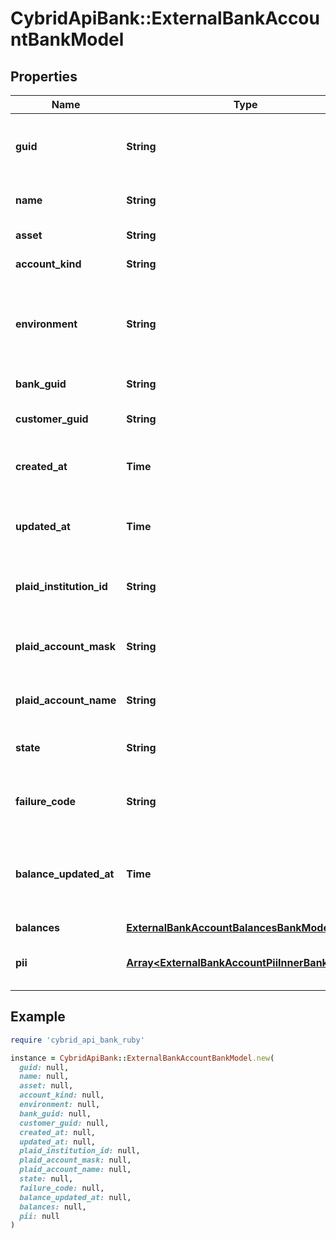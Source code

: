 # CybridApiBank::ExternalBankAccountBankModel

## Properties

| Name | Type | Description | Notes |
| ---- | ---- | ----------- | ----- |
| **guid** | **String** | Auto-generated unique identifier for the account. | [optional] |
| **name** | **String** | The name of the account. | [optional] |
| **asset** | **String** | The asset code. | [optional] |
| **account_kind** | **String** | The type of account. | [optional] |
| **environment** | **String** | The environment that the external bank account is operating in. | [optional] |
| **bank_guid** | **String** | The bank identifier. | [optional] |
| **customer_guid** | **String** | The customer identifier. | [optional] |
| **created_at** | **Time** | ISO8601 datetime the record was created at. | [optional] |
| **updated_at** | **Time** | ISO8601 datetime the record was last updated at. | [optional] |
| **plaid_institution_id** | **String** | The Plaid institution ID for the account. | [optional] |
| **plaid_account_mask** | **String** | The account number mask for the account. | [optional] |
| **plaid_account_name** | **String** | The name for the account. | [optional] |
| **state** | **String** | The state of the external bank account. | [optional] |
| **failure_code** | **String** | The failure code for failed transfers. | [optional] |
| **balance_updated_at** | **Time** | The timestamp that the balance information was last updated at. | [optional] |
| **balances** | [**ExternalBankAccountBalancesBankModel**](ExternalBankAccountBalancesBankModel.md) |  | [optional] |
| **pii** | [**Array&lt;ExternalBankAccountPiiInnerBankModel&gt;**](ExternalBankAccountPiiInnerBankModel.md) | The account holder information. | [optional] |

## Example

```ruby
require 'cybrid_api_bank_ruby'

instance = CybridApiBank::ExternalBankAccountBankModel.new(
  guid: null,
  name: null,
  asset: null,
  account_kind: null,
  environment: null,
  bank_guid: null,
  customer_guid: null,
  created_at: null,
  updated_at: null,
  plaid_institution_id: null,
  plaid_account_mask: null,
  plaid_account_name: null,
  state: null,
  failure_code: null,
  balance_updated_at: null,
  balances: null,
  pii: null
)
```


